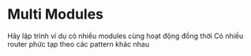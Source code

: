 Multi Modules
==================
Hãy lập trình ví dụ có nhiều modules cùng hoạt động đồng thời
Có nhiều router phức tạp theo các pattern khác nhau
